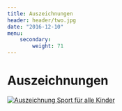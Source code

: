 ```yaml
---
title: Auszeichnungen
header: header/two.jpg
date: "2016-12-10"
menu: 
    secondary:
        weight: 71
---
```


# Auszeichnungen

[![Auszeichnung Sport für alle Kinder](auszeichnungen/SportFuerAlleKinder.png)](auszeichnungen/SportFuerAlleKinder.png)